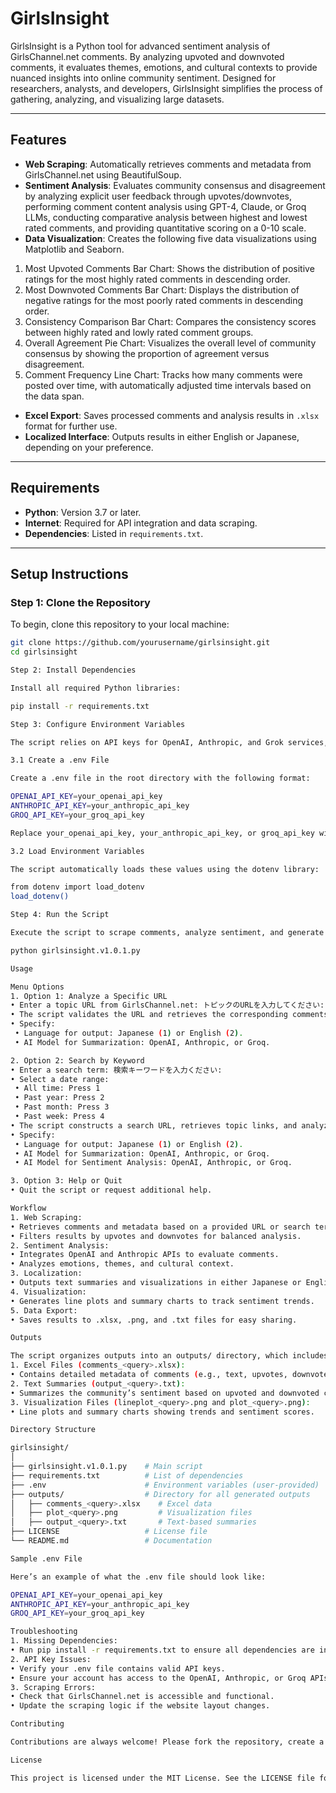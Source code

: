 # GirlsInsight #

GirlsInsight is a Python tool for advanced sentiment analysis of GirlsChannel.net comments. By analyzing upvoted and downvoted comments, it evaluates themes, emotions, and cultural contexts to provide nuanced insights into online community sentiment. Designed for researchers, analysts, and developers, GirlsInsight simplifies the process of gathering, analyzing, and visualizing large datasets.

---

## Features
- **Web Scraping**: Automatically retrieves comments and metadata from GirlsChannel.net using BeautifulSoup.
- **Sentiment Analysis**: Evaluates community consensus and disagreement by analyzing explicit user feedback through upvotes/downvotes, performing comment content analysis using GPT-4, Claude, or Groq LLMs, conducting comparative analysis between highest and lowest rated comments, and providing quantitative scoring on a 0-10 scale.
- **Data Visualization**: Creates the following five data visualizations using Matplotlib and Seaborn.
 1. Most Upvoted Comments Bar Chart: Shows the distribution of positive ratings for the most highly rated comments in descending order.
 2. Most Downvoted Comments Bar Chart: Displays the distribution of negative ratings for the most poorly rated comments in descending order.
 3. Consistency Comparison Bar Chart: Compares the consistency scores between highly rated and lowly rated comment groups.
 4. Overall Agreement Pie Chart: Visualizes the overall level of community consensus by showing the proportion of agreement versus disagreement.
 5. Comment Frequency Line Chart: Tracks how many comments were posted over time, with automatically adjusted time intervals based on the data span.
- **Excel Export**: Saves processed comments and analysis results in `.xlsx` format for further use.
- **Localized Interface**: Outputs results in either English or Japanese, depending on your preference.

---

## Requirements
- **Python**: Version 3.7 or later.
- **Internet**: Required for API integration and data scraping.
- **Dependencies**: Listed in `requirements.txt`.

---

## Setup Instructions

### Step 1: Clone the Repository
To begin, clone this repository to your local machine:
```bash
git clone https://github.com/yourusername/girlsinsight.git
cd girlsinsight

Step 2: Install Dependencies

Install all required Python libraries:

pip install -r requirements.txt

Step 3: Configure Environment Variables

The script relies on API keys for OpenAI, Anthropic, and Grok services, managed securely through a .env file.

3.1 Create a .env File

Create a .env file in the root directory with the following format:

OPENAI_API_KEY=your_openai_api_key
ANTHROPIC_API_KEY=your_anthropic_api_key
GROQ_API_KEY=your_groq_api_key

Replace your_openai_api_key, your_anthropic_api_key, or groq_api_key with your actual API credentials.

3.2 Load Environment Variables

The script automatically loads these values using the dotenv library:

from dotenv import load_dotenv
load_dotenv()

Step 4: Run the Script

Execute the script to scrape comments, analyze sentiment, and generate outputs:

python girlsinsight.v1.0.1.py

Usage

Menu Options
1. Option 1: Analyze a Specific URL
• Enter a topic URL from GirlsChannel.net: トピックのURLを入力してください: 
• The script validates the URL and retrieves the corresponding comments for analysis.
• Specify:
 • Language for output: Japanese (1) or English (2).
 • AI Model for Summarization: OpenAI, Anthropic, or Groq.

2. Option 2: Search by Keyword
• Enter a search term: 検索キーワードを入力ください: 
• Select a date range:
 • All time: Press 1
 • Past year: Press 2
 • Past month: Press 3
 • Past week: Press 4
• The script constructs a search URL, retrieves topic links, and analyzes matching results.
• Specify:
 • Language for output: Japanese (1) or English (2).
 • AI Model for Summarization: OpenAI, Anthropic, or Groq.
 • AI Model for Sentiment Analysis: OpenAI, Anthropic, or Groq.

3. Option 3: Help or Quit
• Quit the script or request additional help.

Workflow
1. Web Scraping:
• Retrieves comments and metadata based on a provided URL or search term.
• Filters results by upvotes and downvotes for balanced analysis.
2. Sentiment Analysis:
• Integrates OpenAI and Anthropic APIs to evaluate comments.
• Analyzes emotions, themes, and cultural context.
3. Localization:
• Outputs text summaries and visualizations in either Japanese or English.
4. Visualization:
• Generates line plots and summary charts to track sentiment trends.
5. Data Export:
• Saves results to .xlsx, .png, and .txt files for easy sharing.

Outputs

The script organizes outputs into an outputs/ directory, which includes:
1. Excel Files (comments_<query>.xlsx):
• Contains detailed metadata of comments (e.g., text, upvotes, downvotes, and date).
2. Text Summaries (output_<query>.txt):
• Summarizes the community’s sentiment based on upvoted and downvoted comments.
3. Visualization Files (lineplot_<query>.png and plot_<query>.png):
• Line plots and summary charts showing trends and sentiment scores.

Directory Structure

girlsinsight/
│
├── girlsinsight.v1.0.1.py    # Main script
├── requirements.txt          # List of dependencies
├── .env                      # Environment variables (user-provided)
├── outputs/                  # Directory for all generated outputs
│   ├── comments_<query>.xlsx    # Excel data
│   ├── plot_<query>.png         # Visualization files
│   ├── output_<query>.txt       # Text-based summaries
├── LICENSE                   # License file
└── README.md                 # Documentation

Sample .env File

Here’s an example of what the .env file should look like:

OPENAI_API_KEY=your_openai_api_key
ANTHROPIC_API_KEY=your_anthropic_api_key
GROQ_API_KEY=your_groq_api_key

Troubleshooting
1. Missing Dependencies:
• Run pip install -r requirements.txt to ensure all dependencies are installed.
2. API Key Issues:
• Verify your .env file contains valid API keys.
• Ensure your account has access to the OpenAI, Anthropic, or Groq APIs.
3. Scraping Errors:
• Check that GirlsChannel.net is accessible and functional.
• Update the scraping logic if the website layout changes.

Contributing

Contributions are always welcome! Please fork the repository, create a feature branch, and submit a pull request.

License

This project is licensed under the MIT License. See the LICENSE file for more information.

